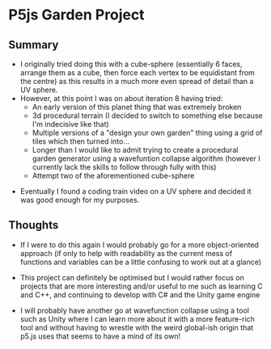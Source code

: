 # P5js Garden Project

## Summary

- I originally tried doing this with a cube-sphere (essentially 6 faces, arrange them as a cube, then force each vertex to be equidistant from the centre)
as this results in a much more even spread of detail than a UV sphere.
- However, at this point I was on about iteration 8 having tried:
    - An early version of this planet thing that was extremely broken
    - 3d procedural terrain (I decided to switch to something else because I'm indecisive like that)
    - Multiple versions of a "design your own garden" thing using a grid of tiles which then turned into...
    - Longer than I would like to admit trying to create a procedural garden generator using a wavefuntion collapse algorithm (however I currently lack the skills to follow through fully with this)
    - Attempt two of the aforementioned cube-sphere
+ Eventually I found a coding train video on a UV sphere and decided it was good enough for my purposes.

## Thoughts

- If I were to do this again I would probably go for a more object-oriented approach (if only to help with readability as the current mess of functions and variables can be a little confusing to work out at a glance)
- This project can definitely be optimised but I would rather focus on projects that are more interesting and/or useful to me such as learning C and C++, and continuing to develop with C# and the Unity game engine


- I will probably have another go at wavefunction collapse using a tool such as Unity where I can learn more about it with a more feature-rich tool and without having to wrestle with the weird global-ish origin that p5.js uses that seems to have a mind of its own!
